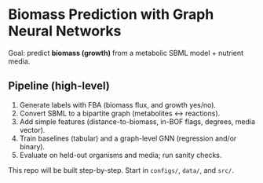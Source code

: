 # Biomass Prediction with Graph Neural Networks

Goal: predict **biomass (growth)** from a metabolic SBML model + nutrient media.

## Pipeline (high-level)
1) Generate labels with FBA (biomass flux, and growth yes/no).
2) Convert SBML to a bipartite graph (metabolites ↔ reactions).
3) Add simple features (distance-to-biomass, in-BOF flags, degrees, media vector).
4) Train baselines (tabular) and a graph-level GNN (regression and/or binary).
5) Evaluate on held-out organisms and media; run sanity checks.

This repo will be built step-by-step. Start in `configs/`, `data/`, and `src/`.
